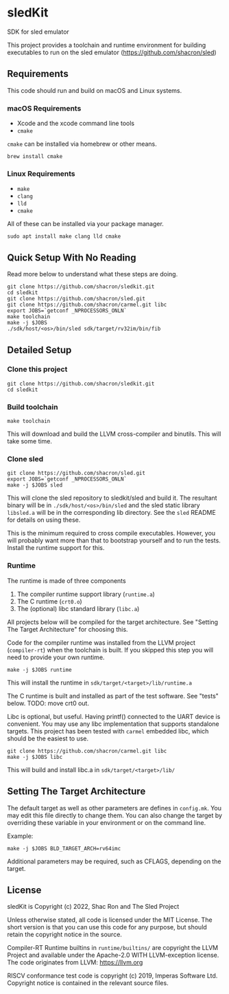 # sledKit
SDK for sled emulator

This project provides a toolchain and runtime environment for building executables to run on the sled emulator (https://github.com/shacron/sled)

## Requirements

This code should run and build on macOS and Linux systems.

### macOS Requirements

* Xcode and the xcode command line tools
* `cmake`

`cmake` can be installed via homebrew or other means.

    brew install cmake


### Linux Requirements

* `make`
* `clang`
* `lld`
* `cmake`

All of these can be installed via your package manager.

    sudo apt install make clang lld cmake


## Quick Setup With No Reading

Read more below to understand what these steps are doing.

    git clone https://github.com/shacron/sledkit.git
    cd sledkit
    git clone https://github.com/shacron/sled.git
    git clone https://github.com/shacron/carmel.git libc
    export JOBS=`getconf _NPROCESSORS_ONLN`
    make toolchain
    make -j $JOBS
    ./sdk/host/<os>/bin/sled sdk/target/rv32im/bin/fib


## Detailed Setup

### Clone this project

    git clone https://github.com/shacron/sledkit.git
    cd sledkit

### Build toolchain

    make toolchain

This will download and build the LLVM cross-compiler and binutils. This will take some time.

### Clone sled

    git clone https://github.com/shacron/sled.git
    export JOBS=`getconf _NPROCESSORS_ONLN`
    make -j $JOBS sled

This will clone the sled repository to sledkit/sled and build it. The resultant binary will be in `./sdk/host/<os>/bin/sled` and the sled static library `libsled.a` will be in the corresponding lib directory. See the `sled` README for details on using these.

This is the minimum required to cross compile executables. However, you will probably want more than that to bootstrap yourself and to run the tests. Install the runtime support for this.

### Runtime

The runtime is made of three components

1. The compiler runtime support library (`runtime.a`)
1. The C runtime (`crt0.o`)
1. The (optional) libc standard library (`libc.a`)

All projects below will be compiled for the target architecture. See "Setting The Target Architecture" for choosing this.

Code for the compiler runtime was installed from the LLVM project (`compiler-rt`) when the toolchain is built. If you skipped this step you will need to provide your own runtime.

    make -j $JOBS runtime

This will install the runtime in `sdk/target/<target>/lib/runtime.a`

The C runtime is built and installed as part of the test software. See "tests" below. TODO: move crt0 out.

Libc is optional, but useful. Having printf() connected to the UART device is convenient. You may use any libc implementation that supports standalone targets. This project has been tested with `carmel` embedded libc, which should be the easiest to use.

    git clone https://github.com/shacron/carmel.git libc
    make -j $JOBS libc

This will build and install libc.a in `sdk/target/<target>/lib/`

## Setting The Target Architecture

The default target as well as other parameters are defines in `config.mk`. You may edit this file directly to change them. You can also change the target by overriding these variable in your environment or on the command line.

Example:

    make -j $JOBS BLD_TARGET_ARCH=rv64imc

Additional parameters may be required, such as CFLAGS, depending on the target.

## License

sledKit is Copyright (c) 2022, Shac Ron and The Sled Project

Unless otherwise stated, all code is licensed under the MIT License. The short version is that you can use this code for any purpose, but should retain the copyright notice in the source.

Compiler-RT Runtime builtins in `runtime/builtins/` are copyright the LLVM Project and available under the Apache-2.0 WITH LLVM-exception license. The code originates from LLVM: https://llvm.org

RISCV conformance test code is copyright (c) 2019, Imperas Software Ltd. Copyright notice is contained in the relevant source files.

